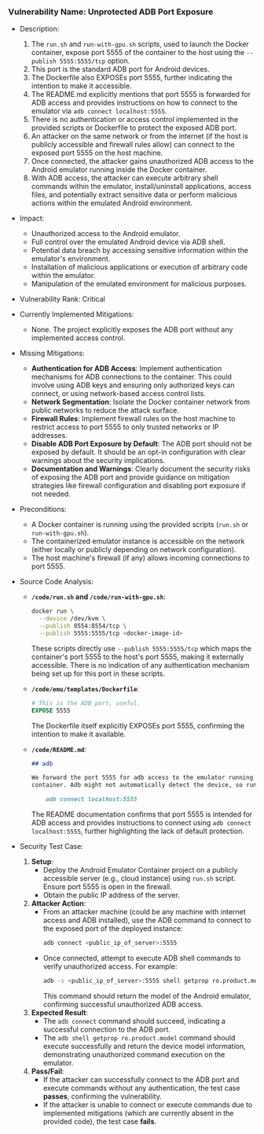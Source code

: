 ### Vulnerability Name: Unprotected ADB Port Exposure

- Description:
  1. The `run.sh` and `run-with-gpu.sh` scripts, used to launch the Docker container, expose port 5555 of the container to the host using the `--publish 5555:5555/tcp` option.
  2. This port is the standard ADB port for Android devices.
  3. The Dockerfile also EXPOSEs port 5555, further indicating the intention to make it accessible.
  4. The README.md explicitly mentions that port 5555 is forwarded for ADB access and provides instructions on how to connect to the emulator via `adb connect localhost:5555`.
  5. There is no authentication or access control implemented in the provided scripts or Dockerfile to protect the exposed ADB port.
  6. An attacker on the same network or from the internet (if the host is publicly accessible and firewall rules allow) can connect to the exposed port 5555 on the host machine.
  7. Once connected, the attacker gains unauthorized ADB access to the Android emulator running inside the Docker container.
  8. With ADB access, the attacker can execute arbitrary shell commands within the emulator, install/uninstall applications, access files, and potentially extract sensitive data or perform malicious actions within the emulated Android environment.

- Impact:
  - Unauthorized access to the Android emulator.
  - Full control over the emulated Android device via ADB shell.
  - Potential data breach by accessing sensitive information within the emulator's environment.
  - Installation of malicious applications or execution of arbitrary code within the emulator.
  - Manipulation of the emulated environment for malicious purposes.

- Vulnerability Rank: Critical

- Currently Implemented Mitigations:
  - None. The project explicitly exposes the ADB port without any implemented access control.

- Missing Mitigations:
  - **Authentication for ADB Access**: Implement authentication mechanisms for ADB connections to the container. This could involve using ADB keys and ensuring only authorized keys can connect, or using network-based access control lists.
  - **Network Segmentation**: Isolate the Docker container network from public networks to reduce the attack surface.
  - **Firewall Rules**: Implement firewall rules on the host machine to restrict access to port 5555 to only trusted networks or IP addresses.
  - **Disable ADB Port Exposure by Default**: The ADB port should not be exposed by default. It should be an opt-in configuration with clear warnings about the security implications.
  - **Documentation and Warnings**: Clearly document the security risks of exposing the ADB port and provide guidance on mitigation strategies like firewall configuration and disabling port exposure if not needed.

- Preconditions:
  - A Docker container is running using the provided scripts (`run.sh` or `run-with-gpu.sh`).
  - The containerized emulator instance is accessible on the network (either locally or publicly depending on network configuration).
  - The host machine's firewall (if any) allows incoming connections to port 5555.

- Source Code Analysis:
  - **`/code/run.sh` and `/code/run-with-gpu.sh`**:
    ```sh
    docker run \
      --device /dev/kvm \
      --publish 8554:8554/tcp \
      --publish 5555:5555/tcp <docker-image-id>
    ```
    These scripts directly use `--publish 5555:5555/tcp` which maps the container's port 5555 to the host's port 5555, making it externally accessible. There is no indication of any authentication mechanism being set up for this port in these scripts.

  - **`/code/emu/templates/Dockerfile`**:
    ```dockerfile
    # This is the ADB port, useful.
    EXPOSE 5555
    ```
    The Dockerfile itself explicitly EXPOSEs port 5555, confirming the intention to make it available.

  - **`/code/README.md`**:
    ```markdown
    ## adb

    We forward the port 5555 for adb access to the emulator running inside the
    container. Adb might not automatically detect the device, so run:

        adb connect localhost:5555
    ```
    The README documentation confirms that port 5555 is intended for ADB access and provides instructions to connect using `adb connect localhost:5555`, further highlighting the lack of default protection.

- Security Test Case:
  1. **Setup**:
     - Deploy the Android Emulator Container project on a publicly accessible server (e.g., cloud instance) using `run.sh` script. Ensure port 5555 is open in the firewall.
     - Obtain the public IP address of the server.
  2. **Attacker Action**:
     - From an attacker machine (could be any machine with internet access and ADB installed), use the ADB command to connect to the exposed port of the deployed instance:
       ```sh
       adb connect <public_ip_of_server>:5555
       ```
     - Once connected, attempt to execute ADB shell commands to verify unauthorized access. For example:
       ```sh
       adb -s <public_ip_of_server>:5555 shell getprop ro.product.model
       ```
       This command should return the model of the Android emulator, confirming successful unauthorized ADB access.
  3. **Expected Result**:
     - The `adb connect` command should succeed, indicating a successful connection to the ADB port.
     - The `adb shell getprop ro.product.model` command should execute successfully and return the device model information, demonstrating unauthorized command execution on the emulator.
  4. **Pass/Fail**:
     - If the attacker can successfully connect to the ADB port and execute commands without any authentication, the test case **passes**, confirming the vulnerability.
     - If the attacker is unable to connect or execute commands due to implemented mitigations (which are currently absent in the provided code), the test case **fails**.